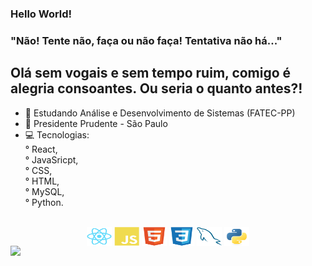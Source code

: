 
### Hello World!
### "Não! Tente não, faça ou não faça! Tentativa não há..."
## Olá sem vogais e sem tempo ruim, comigo é alegria consoantes. Ou seria o quanto antes?!

- 🌱 Estudando Análise e Desenvolvimento de Sistemas (FATEC-PP)
- 📍 Presidente Prudente - São Paulo
- 💻 Tecnologias:</br>
° React, </br>
° JavaSricpt, </br>
° CSS, </br>
° HTML, </br>
° MySQL, </br>
° Python.

<div align="center">
  <div style="display: inline_block"><br>
  <img align="center" alt="Gbrlszsml-React" height="30" width="40" src="https://raw.githubusercontent.com/devicons/devicon/master/icons/react/react-original.svg">
  <img align="center" alt="Gbrlszsml-Js" height="30" width="40" src="https://raw.githubusercontent.com/devicons/devicon/master/icons/javascript/javascript-plain.svg">
  <img align="center" alt="Gbrlszsml-HTML" height="30" width="40" src="https://raw.githubusercontent.com/devicons/devicon/master/icons/html5/html5-original.svg">
  <img align="center" alt="Gbrlszsml-CSS" height="30" width="40" src="https://raw.githubusercontent.com/devicons/devicon/master/icons/css3/css3-original.svg">
  <img align="center" alt="Gbrlszsml-MySQL" height="30" width="40" src="https://raw.githubusercontent.com/devicons/devicon/master/icons/mysql/mysql-original.svg">
  <img align="center" alt="Gbrlszsml-Python" height="30" width="40" src="https://raw.githubusercontent.com/devicons/devicon/master/icons/python/python-original.svg">
</div>
 </div>
   <a href="http://api.whatsapp.com/send?phone=5518997522430" target="_blank"><img src="https://img.shields.io/badge/WhatsApp-25D366?style=for-the-badge&logo=whatsapp&logoColor=white" target="_blank"></a> 
  </br>

